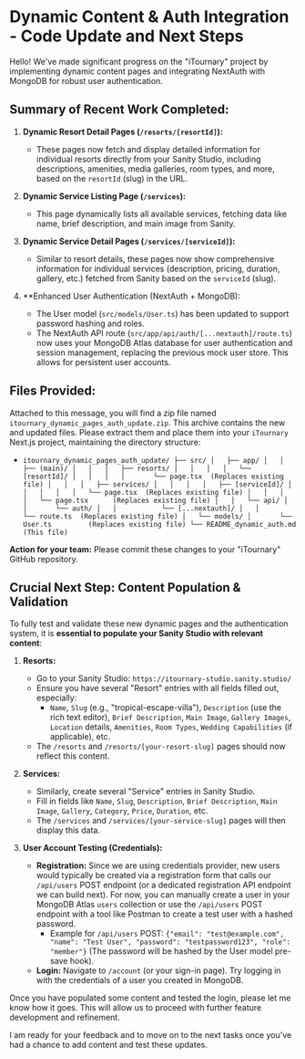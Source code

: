 # Dynamic Content & Auth Integration - Code Update and Next Steps

Hello! We've made significant progress on the "iTournary" project by implementing dynamic content pages and integrating NextAuth with MongoDB for robust user authentication.

## Summary of Recent Work Completed:

1.  **Dynamic Resort Detail Pages (`/resorts/[resortId]`):**
    *   These pages now fetch and display detailed information for individual resorts directly from your Sanity Studio, including descriptions, amenities, media galleries, room types, and more, based on the `resortId` (slug) in the URL.

2.  **Dynamic Service Listing Page (`/services`):**
    *   This page dynamically lists all available services, fetching data like name, brief description, and main image from Sanity.

3.  **Dynamic Service Detail Pages (`/services/[serviceId]`):**
    *   Similar to resort details, these pages now show comprehensive information for individual services (description, pricing, duration, gallery, etc.) fetched from Sanity based on the `serviceId` (slug).

4.  **Enhanced User Authentication (NextAuth + MongoDB):
    *   The User model (`src/models/User.ts`) has been updated to support password hashing and roles.
    *   The NextAuth API route (`src/app/api/auth/[...nextauth]/route.ts`) now uses your MongoDB Atlas database for user authentication and session management, replacing the previous mock user store. This allows for persistent user accounts.

## Files Provided:

Attached to this message, you will find a zip file named `itournary_dynamic_pages_auth_update.zip`. This archive contains the new and updated files. Please extract them and place them into your `iTournary` Next.js project, maintaining the directory structure:

*   `itournary_dynamic_pages_auth_update/
    ├── src/
    │   ├── app/
    │   │   ├── (main)/
    │   │   │   ├── resorts/
    │   │   │   │   └── [resortId]/
    │   │   │   │       └── page.tsx  (Replaces existing file)
    │   │   │   ├── services/
    │   │   │   │   ├── [serviceId]/
    │   │   │   │   │   └── page.tsx  (Replaces existing file)
    │   │   │   │   └── page.tsx      (Replaces existing file)
    │   │   └── api/
    │   │       └── auth/
    │   │           └── [...nextauth]/
    │   │               └── route.ts  (Replaces existing file)
    │   └── models/
    │       └── User.ts         (Replaces existing file)
    └── README_dynamic_auth.md (This file)
`

**Action for your team:** Please commit these changes to your "iTournary" GitHub repository.

## Crucial Next Step: Content Population & Validation

To fully test and validate these new dynamic pages and the authentication system, it is **essential to populate your Sanity Studio with relevant content**:

1.  **Resorts:**
    *   Go to your Sanity Studio: `https://itournary-studio.sanity.studio/`
    *   Ensure you have several "Resort" entries with all fields filled out, especially:
        *   `Name`, `Slug` (e.g., "tropical-escape-villa"), `Description` (use the rich text editor), `Brief Description`, `Main Image`, `Gallery Images`, `Location` details, `Amenities`, `Room Types`, `Wedding Capabilities` (if applicable), etc.
    *   The `/resorts` and `/resorts/[your-resort-slug]` pages should now reflect this content.

2.  **Services:**
    *   Similarly, create several "Service" entries in Sanity Studio.
    *   Fill in fields like `Name`, `Slug`, `Description`, `Brief Description`, `Main Image`, `Gallery`, `Category`, `Price`, `Duration`, etc.
    *   The `/services` and `/services/[your-service-slug]` pages will then display this data.

3.  **User Account Testing (Credentials):**
    *   **Registration:** Since we are using credentials provider, new users would typically be created via a registration form that calls our `/api/users` POST endpoint (or a dedicated registration API endpoint we can build next). For now, you can manually create a user in your MongoDB Atlas `users` collection or use the `/api/users` POST endpoint with a tool like Postman to create a test user with a hashed password.
        *   Example for `/api/users` POST: `{"email": "test@example.com", "name": "Test User", "password": "testpassword123", "role": "member"}` (The password will be hashed by the User model pre-save hook).
    *   **Login:** Navigate to `/account` (or your sign-in page). Try logging in with the credentials of a user you created in MongoDB.

Once you have populated some content and tested the login, please let me know how it goes. This will allow us to proceed with further feature development and refinement.

I am ready for your feedback and to move on to the next tasks once you've had a chance to add content and test these updates.

